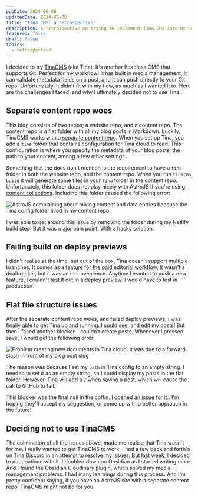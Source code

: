 ```yaml
---
pubDate: 2024-06-08
updatedDate: 2024-06-08
title: "Tina CMS: a retrospective"
description: A retrospective on trying to implement Tina CMS into my workflow
featured: false
draft: false
topics:
  - retrospective
---
```

I decided to try [TinaCMS](https://tina.io/) (aka Tina). It's another headless CMS that supports Git. Perfect for my workflow! It has built in media management, it can validate metadata fields on a post, and it can push directly to your Git repo. Unfortunately, it didn't fit with my flow, as much as I wanted it to. Here are the challenges I faced, and why I ultimately decided not to use Tina.
## Separate content repo woes

This blog consists of two repos; a website repo, and a content repo. The content repo is a flat folder with all my blog posts in Markdown. Luckily, TinaCMS works with a [separate content repo](https://tina.io/guides/tinacms/separate-content-repo/guide/). When you set up Tina, you add a `tina` folder that contains configuration for Tina cloud to read. This configuration is where you specify the metadata of your blog posts, the path to your content, among a few other settings. 

Something that the docs don't mention is the requirement to have a `tina` folder in both the website repo, and the content repo. When you run `tinacms build` it will generate some files in your `tina` folder in the content repo. Unfortunately, this folder does not play nicely with AstroJS if you're using [content collections](https://docs.astro.build/en/guides/content-collections/). Including this folder caused the following error:

![AstroJS complaining about mixing content and data entries because the Tina config folder lived in my content repo](https://res.cloudinary.com/jonathan-yeong/image/upload/v1717901753/unsigned_obsidian_uploads/tnet5xinqxvhowxgmzxt.png)


I was able to get around this issue by removing the folder during my Netlify build step. But it was major pain point. With a hacky solution.

## Failing build on deploy previews

I didn't realise at the time, but out of the box, Tina doesn't support multiple branches. It comes as a [feature for the paid editorial workflow](https://tina.io/docs/tina-cloud/branching/). It wasn't a dealbreaker, but it was an inconvenience. Anytime I wanted to push a new feature, I couldn't test it out in a deploy preview. I would have to test in production.

## Flat file structure issues

After the separate content repo woes, and failed deploy previews, I was finally able to get Tina up and running. I could see, and edit my posts! But then I faced another blocker. I couldn't create posts. Whenever I pressed save, I would get the following error:

![Problem creating new documents in Tina cloud. It was due to a forward slash in front of my blog post slug](https://res.cloudinary.com/jonathan-yeong/image/upload/v1717901821/unsigned_obsidian_uploads/jmvokcplie5lazy1amwx.png)


The reason was because I set my `path` in Tina config to an empty string. I needed to set it as an empty string, so I could display my posts in the flat folder. However, Tina will add a `/` when saving a post, which will cause the call to GitHub to fail.

This blocker was the final nail in the coffin. [I opened an issue for it.](https://github.com/tinacms/tinacms/issues/4543). I'm hoping they'll accept my suggestion, or come up with a better approach in the future!

## Deciding not to use TinaCMS

The culmination of all the issues above, made me realise that Tina wasn't for me. I really wanted to get TinaCMS to work. I had a few back and forth's on Tina Discord in an attempt to resolve my issues. But last week, I decided to not continue with it. I doubled down on Obsidian as I started writing more. And I found the Obsidian Cloudinary plugin, which solved my media management problems. I had many learnings during this process. And I'm pretty confident saying, if you have an AstroJS site with a separate content repo, TinaCMS might not be for you.